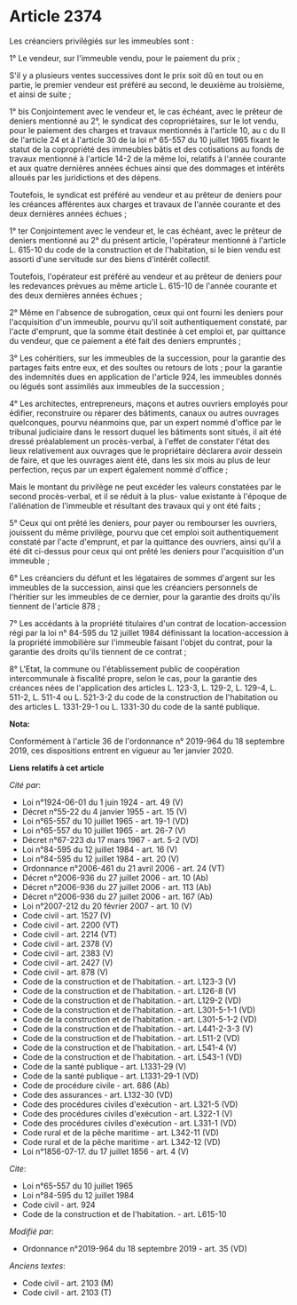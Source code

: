 # Article 2374

Les créanciers privilégiés sur les immeubles sont :

1° Le vendeur, sur l'immeuble vendu, pour le paiement du prix ;

S'il y a plusieurs ventes successives dont le prix soit dû en tout ou en partie, le premier vendeur est préféré au second, le
deuxième au troisième, et ainsi de suite ;

1° bis Conjointement avec le vendeur et, le cas échéant, avec le prêteur de deniers mentionné au 2°, le syndicat des
copropriétaires, sur le lot vendu, pour le paiement des charges et travaux mentionnés à l'article 10, au c du II de l'article
24 et à l'article 30 de la loi n° 65-557 du 10 juillet 1965 fixant le statut de la copropriété des immeubles bâtis et des
cotisations au fonds de travaux mentionné à l'article 14-2 de la même loi, relatifs à l'année courante et aux quatre
dernières années échues ainsi que des dommages et intérêts alloués par les juridictions et des dépens.

Toutefois, le syndicat est préféré au vendeur et au prêteur de deniers pour les créances afférentes aux charges et travaux de
l'année courante et des deux dernières années échues ;

1° ter Conjointement avec le vendeur et, le cas échéant, avec le prêteur de deniers mentionné au 2° du présent article,
l'opérateur mentionné à l'article L. 615-10 du code de la construction et de l'habitation, si le bien vendu est assorti d'une
servitude sur des biens d'intérêt collectif.

Toutefois, l'opérateur est préféré au vendeur et au prêteur de deniers pour les redevances prévues au même article L. 615-10
de l'année courante et des deux dernières années échues ;

2° Même en l'absence de subrogation, ceux qui ont fourni les deniers pour l'acquisition d'un immeuble, pourvu qu'il soit
authentiquement constaté, par l'acte d'emprunt, que la somme était destinée à cet emploi et, par quittance du vendeur, que ce
paiement a été fait des deniers empruntés ;

3° Les cohéritiers, sur les immeubles de la succession, pour la garantie des partages faits entre eux, et des soultes ou
retours de lots ; pour la garantie des indemnités dues en application de l'article 924, les immeubles donnés ou légués sont
assimilés aux immeubles de la succession ;

4° Les architectes, entrepreneurs, maçons et autres ouvriers employés pour édifier, reconstruire ou réparer des bâtiments,
canaux ou autres ouvrages quelconques, pourvu néanmoins que, par un expert nommé d'office par le tribunal judiciaire dans le
ressort duquel les bâtiments sont situés, il ait été dressé préalablement un procès-verbal, à l'effet de constater l'état des
lieux relativement aux ouvrages que le propriétaire déclarera avoir dessein de faire, et que les ouvrages aient été, dans les
six mois au plus de leur perfection, reçus par un expert également nommé d'office ;

Mais le montant du privilège ne peut excéder les valeurs constatées par le second procès-verbal, et il se réduit à la plus-
value existante à l'époque de l'aliénation de l'immeuble et résultant des travaux qui y ont été faits ;

5° Ceux qui ont prêté les deniers, pour payer ou rembourser les ouvriers, jouissent du même privilège, pourvu que cet emploi
soit authentiquement constaté par l'acte d'emprunt, et par la quittance des ouvriers, ainsi qu'il a été dit ci-dessus pour
ceux qui ont prêté les deniers pour l'acquisition d'un immeuble ;

6° Les créanciers du défunt et les légataires de sommes d'argent sur les immeubles de la succession, ainsi que les créanciers
personnels de l'héritier sur les immeubles de ce dernier, pour la garantie des droits qu'ils tiennent de l'article 878 ;

7° Les accédants à la propriété titulaires d'un contrat de location-accession régi par la loi n° 84-595 du 12 juillet 1984
définissant la location-accession à la propriété immobilière sur l'immeuble faisant l'objet du contrat, pour la garantie des
droits qu'ils tiennent de ce contrat ;

8° L'Etat, la commune ou l'établissement public de coopération intercommunale à fiscalité propre, selon le cas, pour la
garantie des créances nées de l'application des articles L. 123-3, L. 129-2, L. 129-4, L. 511-2, L. 511-4 ou L. 521-3-2 du
code de la construction de l'habitation ou des articles L. 1331-29-1 ou L. 1331-30 du code de la santé publique.

**Nota:**

Conformément à l'article 36 de l'ordonnance n° 2019-964 du 18 septembre 2019, ces dispositions entrent en vigueur au 1er
janvier 2020.

**Liens relatifs à cet article**

_Cité par_:

  - Loi n°1924-06-01 du 1 juin 1924 - art. 49 (V)
  - Décret n°55-22 du 4 janvier 1955 - art. 15 (V)
  - Loi n°65-557 du 10 juillet 1965 - art. 19-1 (VD)
  - Loi n°65-557 du 10 juillet 1965 - art. 26-7 (V)
  - Décret n°67-223 du 17 mars 1967 - art. 5-2 (VD)
  - Loi n°84-595 du 12 juillet 1984 - art. 16 (V)
  - Loi n°84-595 du 12 juillet 1984 - art. 20 (V)
  - Ordonnance n°2006-461 du 21 avril 2006 - art. 24 (VT)
  - Décret n°2006-936 du 27 juillet 2006 - art. 10 (Ab)
  - Décret n°2006-936 du 27 juillet 2006 - art. 113 (Ab)
  - Décret n°2006-936 du 27 juillet 2006 - art. 167 (Ab)
  - Loi n°2007-212 du 20 février 2007 - art. 10 (V)
  - Code civil - art. 1527 (V)
  - Code civil - art. 2200 (VT)
  - Code civil - art. 2214 (VT)
  - Code civil - art. 2378 (V)
  - Code civil - art. 2383 (V)
  - Code civil - art. 2427 (V)
  - Code civil - art. 878 (V)
  - Code de la construction et de l'habitation. - art. L123-3 (V)
  - Code de la construction et de l'habitation. - art. L126-8 (V)
  - Code de la construction et de l'habitation. - art. L129-2 (VD)
  - Code de la construction et de l'habitation. - art. L301-5-1-1 (VD)
  - Code de la construction et de l'habitation. - art. L301-5-1-2 (VD)
  - Code de la construction et de l'habitation. - art. L441-2-3-3 (V)
  - Code de la construction et de l'habitation. - art. L511-2 (VD)
  - Code de la construction et de l'habitation. - art. L541-4 (V)
  - Code de la construction et de l'habitation. - art. L543-1 (VD)
  - Code de la santé publique - art. L1331-29 (V)
  - Code de la santé publique - art. L1331-29-1 (VD)
  - Code de procédure civile - art. 686 (Ab)
  - Code des assurances - art. L132-30 (VD)
  - Code des procédures civiles d'exécution - art. L321-5 (VD)
  - Code des procédures civiles d'exécution - art. L322-1 (V)
  - Code des procédures civiles d'exécution - art. L331-1 (VD)
  - Code rural et de la pêche maritime - art. L342-11 (VD)
  - Code rural et de la pêche maritime - art. L342-12 (VD)
  - Loi n°1856-07-17. du 17 juillet 1856 - art. 4 (V)

_Cite_:

  - Loi n°65-557 du 10 juillet 1965
  - Loi n°84-595 du 12 juillet 1984
  - Code civil - art. 924
  - Code de la construction et de l'habitation. - art. L615-10

_Modifié par_:

  - Ordonnance n°2019-964 du 18 septembre 2019 - art. 35 (VD)

_Anciens textes_:

  - Code civil - art. 2103 (M)
  - Code civil - art. 2103 (T)
